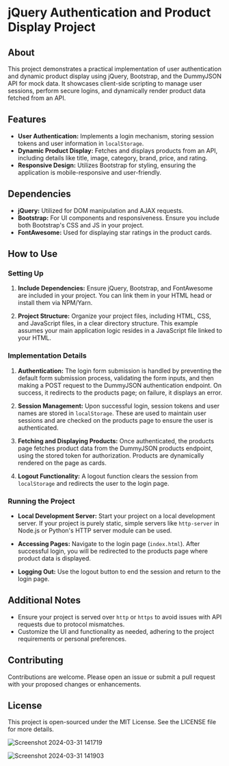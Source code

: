 # jQuery Authentication and Product Display Project

## About

This project demonstrates a practical implementation of user authentication and dynamic product display using jQuery, Bootstrap, and the DummyJSON API for mock data. It showcases client-side scripting to manage user sessions, perform secure logins, and dynamically render product data fetched from an API.

## Features

- **User Authentication:** Implements a login mechanism, storing session tokens and user information in `localStorage`.
- **Dynamic Product Display:** Fetches and displays products from an API, including details like title, image, category, brand, price, and rating.
- **Responsive Design:** Utilizes Bootstrap for styling, ensuring the application is mobile-responsive and user-friendly.

## Dependencies

- **jQuery:** Utilized for DOM manipulation and AJAX requests.
- **Bootstrap:** For UI components and responsiveness. Ensure you include both Bootstrap's CSS and JS in your project.
- **FontAwesome:** Used for displaying star ratings in the product cards.

## How to Use

### Setting Up

1. **Include Dependencies:** Ensure jQuery, Bootstrap, and FontAwesome are included in your project. You can link them in your HTML head or install them via NPM/Yarn.

2. **Project Structure:** Organize your project files, including HTML, CSS, and JavaScript files, in a clear directory structure. This example assumes your main application logic resides in a JavaScript file linked to your HTML.

### Implementation Details

1. **Authentication:** The login form submission is handled by preventing the default form submission process, validating the form inputs, and then making a POST request to the DummyJSON authentication endpoint. On success, it redirects to the products page; on failure, it displays an error.

2. **Session Management:** Upon successful login, session tokens and user names are stored in `localStorage`. These are used to maintain user sessions and are checked on the products page to ensure the user is authenticated.

3. **Fetching and Displaying Products:** Once authenticated, the products page fetches product data from the DummyJSON products endpoint, using the stored token for authorization. Products are dynamically rendered on the page as cards.

4. **Logout Functionality:** A logout function clears the session from `localStorage` and redirects the user to the login page.

### Running the Project

- **Local Development Server:** Start your project on a local development server. If your project is purely static, simple servers like `http-server` in Node.js or Python's HTTP server module can be used.

- **Accessing Pages:** Navigate to the login page (`index.html`). After successful login, you will be redirected to the products page where product data is displayed.

- **Logging Out:** Use the logout button to end the session and return to the login page.

## Additional Notes

- Ensure your project is served over `http` or `https` to avoid issues with API requests due to protocol mismatches.
- Customize the UI and functionality as needed, adhering to the project requirements or personal preferences.

## Contributing

Contributions are welcome. Please open an issue or submit a pull request with your proposed changes or enhancements.

## License

This project is open-sourced under the MIT License. See the LICENSE file for more details.

![Screenshot 2024-03-31 141719](https://github.com/jameswhitaker007/jQuery-project/assets/138829204/f7b8ea70-d86e-4795-88ae-b62a38696b95)

![Screenshot 2024-03-31 141903](https://github.com/jameswhitaker007/jQuery-project/assets/138829204/8d736cc7-f7a3-433b-a663-fdf66a0d7434)
